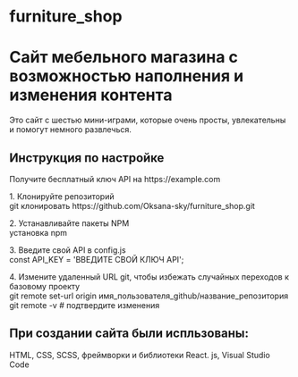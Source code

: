 # furniture_shop
<h1>Сайт мебельного магазина с возможностью наполнения и изменения контента</h1>
<p>Это сайт с шестью мини-играми, которые очень просты, увлекательны и помогут немного развлечься.</p>
<h2>Инструкция по настройке</h2>
<p>Получите бесплатный ключ API на https://example.com</p>
<p>1. Клонируйте репозиторий<br>git клонировать https://github.com/Oksana-sky/furniture_shop.git</p>
<p>2. Устанавливайте пакеты NPM<br>установка npm</p>
<p>3. Введите свой API в config.js<br>const API_KEY = 'ВВЕДИТЕ СВОЙ КЛЮЧ API';</p>
<p>4. Измените удаленный URL git, чтобы избежать случайных переходов к базовому проекту<br>
git remote set-url origin имя_пользователя_github/название_репозитория<br>
git remote -v # подтвердите изменения</p>
<h2>При создании сайта были испльзованы:</h2>
<p> HTML, CSS, SCSS, фреймворки и библиотеки React. js, Visual Studio Code</p>
